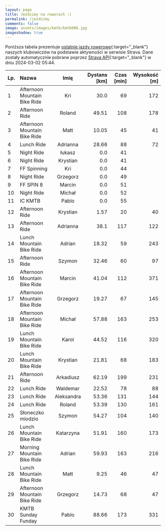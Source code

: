 ```yaml
---
layout: page
title: Jeździmy na rowerach :)
permalink: /jezdzimy
comments: false
image: assets/images/kmtb/kmtb008.jpg
imageshadow: true
---
```


Poniższa tabela prezentuje [ostatnie jazdy rowerowe](https://www.strava.com/clubs/336381){:target="_blank"} naszych klubowiczów na podstawie aktywności w serwisie Strava. Dane zostały automatycznie pobrane poprzez [Strava API](https://developers.strava.com/docs/reference/#api-Clubs-getClubActivitiesById){:target="_blank"} w dniu 2024-03-02 05:44.

Lp. | Nazwa | Imię | Dystans [km] | Czas [min] | Wysokość [m]
:--- | :--- | :---: | ---: | ---: | ---:
1|Afternoon Mountain Bike Ride|Kri|30.0|69|172
2|Afternoon Ride|Roland|49.51|108|178
3|Afternoon Mountain Bike Ride|Matt|10.05|45|41
4|Lunch Ride|Adrianna|28.66|88|72
5|Night Ride|łukasz|0.0|41|
6|Night Ride|Krystian|0.0|41|
7|FF Spinning|Kri|0.0|44|
8|Night Ride|Grzegorz|0.0|49|
9|FF SPIN 8|Marcin|0.0|51|
10|Night Ride|Michał|0.0|52|
11|IC KMTB|Pablo|0.0|55|
12|Afternoon Ride|Krystian|1.57|20|40
13|Afternoon Ride|Adrianna|38.1|117|122
14|Lunch Mountain Bike Ride|Adrian|18.32|59|243
15|Afternoon Ride|Szymon|32.46|60|97
16|Afternoon Mountain Bike Ride|Marcin|41.04|112|371
17|Afternoon Mountain Bike Ride|Grzegorz|19.27|67|145
18|Afternoon Mountain Bike Ride|Michał|57.88|163|253
19|Lunch Mountain Bike Ride|Karol|44.52|116|320
20|Lunch Mountain Bike Ride|Krystian|21.81|68|183
21|Afternoon Ride|Arkadiusz|62.19|199|231
22|Lunch Ride|Waldemar|22.52|78|88
23|Lunch Ride|Aleksandra|53.36|131|144
24|Lunch Ride|Roland|53.39|130|161
25|Słoneczko miodzio|Szymon|54.27|104|140
26|Lunch Mountain Bike Ride|Katarzyna|51.91|160|173
27|Morning Mountain Bike Ride|Adrian|59.93|163|216
28|Lunch Mountain Bike Ride|Matt|9.25|46|47
29|Afternoon Mountain Bike Ride|Grzegorz|14.73|68|47
30|KMTB Sunday Funday|Pablo|88.66|173|331
